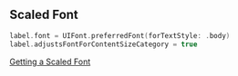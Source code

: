 ## Scaled Font

```swift
label.font = UIFont.preferredFont(forTextStyle: .body)
label.adjustsFontForContentSizeCategory = true
```

[Getting a Scaled Font](https://developer.apple.com/documentation/uikit/uifont/getting_a_scaled_font)
